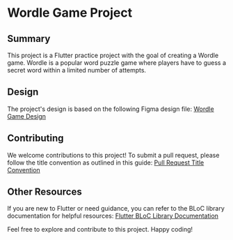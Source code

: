 # Wordle Game Project

## Summary
This project is a Flutter practice project with the goal of creating a Wordle game. Wordle is a popular word puzzle game where players have to guess a secret word within a limited number of attempts.

## Design
The project's design is based on the following Figma design file:
[Wordle Game Design](https://www.figma.com/file/cxUVHjQuETGFKKDhgDslbP/Share-Your-Wordle-Grid-(Community)?node-id=28%3A166&mode=dev)

## Contributing
We welcome contributions to this project! To submit a pull request, please follow the title convention as outlined in this guide:
[Pull Request Title Convention](https://gist.github.com/joshbuchea/6f47e86d2510bce28f8e7f42ae84c716)

## Other Resources
If you are new to Flutter or need guidance, you can refer to the BLoC library documentation for helpful resources:
[Flutter BLoC Library Documentation](https://bloclibrary.dev/#/fluttercountertutorial)

Feel free to explore and contribute to this project. Happy coding!